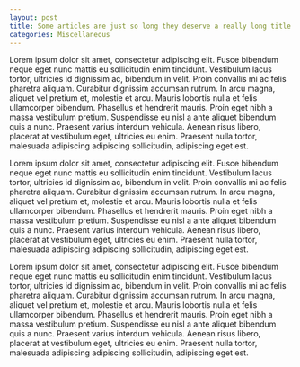 ```yaml
---
layout: post
title: Some articles are just so long they deserve a really long title to see if things will break well
categories: Miscellaneous
---
```



Lorem ipsum dolor sit amet, consectetur adipiscing elit. Fusce bibendum neque eget nunc mattis eu sollicitudin enim tincidunt. Vestibulum lacus tortor, ultricies id dignissim ac, bibendum in velit. Proin convallis mi ac felis pharetra aliquam. Curabitur dignissim accumsan rutrum. In arcu magna, aliquet vel pretium et, molestie et arcu. Mauris lobortis nulla et felis ullamcorper bibendum. Phasellus et hendrerit mauris. Proin eget nibh a massa vestibulum pretium. Suspendisse eu nisl a ante aliquet bibendum quis a nunc. Praesent varius interdum vehicula. Aenean risus libero, placerat at vestibulum eget, ultricies eu enim. Praesent nulla tortor, malesuada adipiscing adipiscing sollicitudin, adipiscing eget est.

Lorem ipsum dolor sit amet, consectetur adipiscing elit. Fusce bibendum neque eget nunc mattis eu sollicitudin enim tincidunt. Vestibulum lacus tortor, ultricies id dignissim ac, bibendum in velit. Proin convallis mi ac felis pharetra aliquam. Curabitur dignissim accumsan rutrum. In arcu magna, aliquet vel pretium et, molestie et arcu. Mauris lobortis nulla et felis ullamcorper bibendum. Phasellus et hendrerit mauris. Proin eget nibh a massa vestibulum pretium. Suspendisse eu nisl a ante aliquet bibendum quis a nunc. Praesent varius interdum vehicula. Aenean risus libero, placerat at vestibulum eget, ultricies eu enim. Praesent nulla tortor, malesuada adipiscing adipiscing sollicitudin, adipiscing eget est.

Lorem ipsum dolor sit amet, consectetur adipiscing elit. Fusce bibendum neque eget nunc mattis eu sollicitudin enim tincidunt. Vestibulum lacus tortor, ultricies id dignissim ac, bibendum in velit. Proin convallis mi ac felis pharetra aliquam. Curabitur dignissim accumsan rutrum. In arcu magna, aliquet vel pretium et, molestie et arcu. Mauris lobortis nulla et felis ullamcorper bibendum. Phasellus et hendrerit mauris. Proin eget nibh a massa vestibulum pretium. Suspendisse eu nisl a ante aliquet bibendum quis a nunc. Praesent varius interdum vehicula. Aenean risus libero, placerat at vestibulum eget, ultricies eu enim. Praesent nulla tortor, malesuada adipiscing adipiscing sollicitudin, adipiscing eget est.
